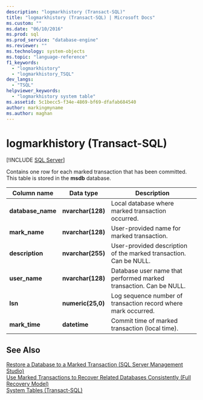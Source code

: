 ```yaml
---
description: "logmarkhistory (Transact-SQL)"
title: "logmarkhistory (Transact-SQL) | Microsoft Docs"
ms.custom: ""
ms.date: "06/10/2016"
ms.prod: sql
ms.prod_service: "database-engine"
ms.reviewer: ""
ms.technology: system-objects
ms.topic: "language-reference"
f1_keywords: 
  - "logmarkhistory"
  - "logmarkhistory_TSQL"
dev_langs: 
  - "TSQL"
helpviewer_keywords: 
  - "logmarkhistory system table"
ms.assetid: 5c1becc5-f34e-4869-bf69-dfafab684540
author: markingmyname
ms.author: maghan
---
```

# logmarkhistory (Transact-SQL)
[!INCLUDE [SQL Server](../../includes/applies-to-version/sqlserver.md)]

  Contains one row for each marked transaction that has been committed. This table is stored in the **msdb** database.  
  

|Column name|Data type|Description|  
|-----------------|---------------|-----------------|  
|**database_name**|**nvarchar(128)**|Local database where marked transaction occurred.|  
|**mark_name**|**nvarchar(128)**|User-provided name for marked transaction.|  
|**description**|**nvarchar(255)**|User-provided description of the marked transaction. Can be NULL.|  
|**user_name**|**nvarchar(128)**|Database user name that performed marked transaction. Can be NULL.|  
|**lsn**|**numeric(25,0)**|Log sequence number of transaction record where mark occurred.|  
|**mark_time**|**datetime**|Commit time of marked transaction (local time).|  
  
## See Also  
 [Restore a Database to a Marked Transaction &#40;SQL Server Management Studio&#41;](../../relational-databases/backup-restore/restore-a-database-to-a-marked-transaction-sql-server-management-studio.md)   
 [Use Marked Transactions to Recover Related Databases Consistently &#40;Full Recovery Model&#41;](../../relational-databases/backup-restore/use-marked-transactions-to-recover-related-databases-consistently.md)   
 [System Tables &#40;Transact-SQL&#41;](../../relational-databases/system-tables/system-tables-transact-sql.md)  
  
  
